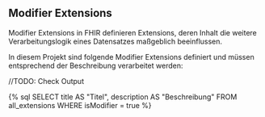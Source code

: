 ## Modifier Extensions

Modifier Extensions in FHIR definieren Extensions, deren Inhalt die weitere Verarbeitungslogik eines Datensatzes maßgeblich beeinflussen.

In diesem Projekt sind folgende Modifier Extensions definiert und müssen entsprechend der Beschreibung verarbeitet werden:

//TODO: Check Output

{% sql
SELECT title AS "Titel", description AS "Beschreibung"
FROM all_extensions
WHERE isModifier = true
%}
